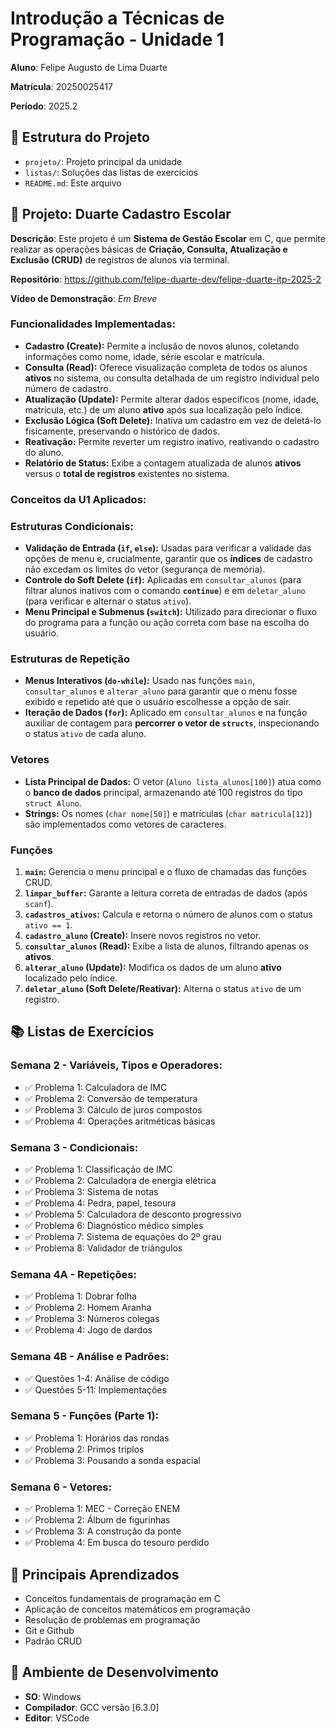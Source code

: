 # Introdução a Técnicas de Programação - Unidade 1
**Aluno**: Felipe Augusto de Lima Duarte 

**Matrícula**: 20250025417

**Período**: 2025.2 

## 📁 Estrutura do Projeto
 - `projeto/`: Projeto principal da unidade 
 - `listas/`: Soluções das listas de exercícios 
 - `README.md`: Este arquivo 

## 🚀 Projeto: Duarte Cadastro Escolar

**Descrição**: Este projeto é um **Sistema de Gestão Escolar** em C, que permite realizar as operações básicas de **Criação, Consulta, Atualização e Exclusão (CRUD)** de registros de alunos via terminal. 

**Repositório**: https://github.com/felipe-duarte-dev/felipe-duarte-itp-2025-2

**Vídeo de Demonstração**: *Em Breve* 

### Funcionalidades Implementadas:

* **Cadastro (Create):** Permite a inclusão de novos alunos, coletando informações como nome, idade, série escolar e matrícula.
* **Consulta (Read):** Oferece visualização completa de todos os alunos **ativos** no sistema, ou consulta detalhada de um registro individual pelo número de cadastro.
* **Atualização (Update):** Permite alterar dados específicos (nome, idade, matrícula, etc.) de um aluno **ativo** após sua localização pelo índice.
* **Exclusão Lógica (Soft Delete):** Inativa um cadastro em vez de deletá-lo fisicamente, preservando o histórico de dados.
* **Reativação:** Permite reverter um registro inativo, reativando o cadastro do aluno.
* **Relatório de Status:** Exibe a contagem atualizada de alunos **ativos** versus o **total de registros** existentes no sistema.

### Conceitos da U1 Aplicados:

### Estruturas Condicionais:

* **Validação de Entrada (`if`, `else`):** Usadas para verificar a validade das opções de menu e, crucialmente, garantir que os **índices** de cadastro não excedam os limites do vetor (segurança de memória).
* **Controle do Soft Delete (`if`):** Aplicadas em `consultar_alunos` (para filtrar alunos inativos com o comando **`continue`**) e em `deletar_aluno` (para verificar e alternar o status `ativo`).
* **Menu Principal e Submenus (`switch`):** Utilizado para direcionar o fluxo do programa para a função ou ação correta com base na escolha do usuário.

### Estruturas de Repetição

* **Menus Interativos (`do-while`):** Usado nas funções `main`, `consultar_alunos` e `alterar_aluno` para garantir que o menu fosse exibido e repetido até que o usuário escolhesse a opção de sair.
* **Iteração de Dados (`for`):** Aplicado em `consultar_alunos` e na função auxiliar de contagem para **percorrer o vetor de `structs`**, inspecionando o status `ativo` de cada aluno.

### Vetores

* **Lista Principal de Dados:** O vetor (`Aluno lista_alunos[100]`) atua como o **banco de dados** principal, armazenando até 100 registros do tipo `struct Aluno`.
* **Strings:** Os nomes (`char nome[50]`) e matrículas (`char matricula[12]`) são implementados como vetores de caracteres.

### Funções

1.  **`main`:** Gerencia o menu principal e o fluxo de chamadas das funções CRUD.
2.  **`limpar_buffer`:** Garante a leitura correta de entradas de dados (após `scanf`).
3.  **`cadastros_ativos`:** Calcula e retorna o número de alunos com o status `ativo == 1`.
4.  **`cadastro_aluno` (Create):** Insere novos registros no vetor.
5.  **`consultar_alunos` (Read):** Exibe a lista de alunos, filtrando apenas os **ativos**.
6.  **`alterar_aluno` (Update):** Modifica os dados de um aluno **ativo** localizado pelo índice.
7.  **`deletar_aluno` (Soft Delete/Reativar):** Alterna o status `ativo` de um registro.

## 📚 Listas de Exercícios 

### Semana 2 - Variáveis, Tipos e Operadores:
- ✅ Problema 1: Calculadora de IMC 
- ✅ Problema 2: Conversão de temperatura 
- ✅ Problema 3: Cálculo de juros compostos
- ✅ Problema 4: Operações aritméticas básicas

### Semana 3 - Condicionais:
- ✅ Problema 1: Classificação de IMC 
- ✅ Problema 2: Calculadora de energia elétrica 
- ✅ Problema 3: Sistema de notas 
- ✅ Problema 4: Pedra, papel, tesoura 
- ✅ Problema 5: Calculadora de desconto progressivo
- ✅ Problema 6: Diagnóstico médico simples 
- ✅ Problema 7: Sistema de equações do 2º grau 
- ✅ Problema 8: Validador de triângulos 

### Semana 4A - Repetições:
- ✅ Problema 1: Dobrar folha 
- ✅ Problema 2: Homem Aranha 
- ✅ Problema 3: Números colegas 
- ✅ Problema 4: Jogo de dardos 

### Semana 4B - Análise e Padrões:
- ✅ Questões 1-4: Análise de código 
- ✅ Questões 5-11: Implementações 

### Semana 5 - Funções (Parte 1):
- ✅ Problema 1: Horários das rondas 
- ✅ Problema 2: Primos triplos 
- ✅ Problema 3: Pousando a sonda espacial 

### Semana 6 - Vetores: 
- ✅ Problema 1: MEC - Correção ENEM 
- ✅ Problema 2: Álbum de figurinhas  
- ✅ Problema 3: A construção da ponte 
- ✅ Problema 4: Em busca do tesouro perdido 

## 🎯 Principais Aprendizados 

- Conceitos fundamentais de programação em C
- Aplicação de conceitos matemáticos em programação
- Resolução de problemas em programação
- Git e Github
- Padrão CRUD

## 🔧 Ambiente de Desenvolvimento
- **SO**: Windows 
- **Compilador**: GCC versão [6.3.0] 
- **Editor**: VSCode